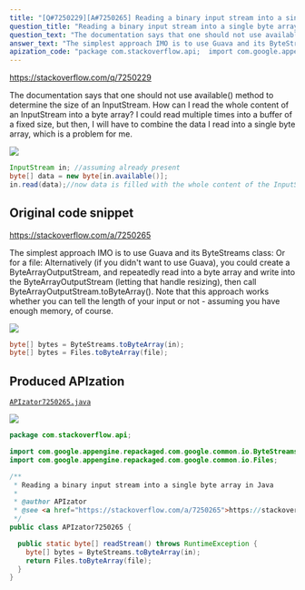 ```yaml
---
title: "[Q#7250229][A#7250265] Reading a binary input stream into a single byte array in Java"
question_title: "Reading a binary input stream into a single byte array in Java"
question_text: "The documentation says that one should not use available() method to determine the size of an InputStream. How can I read the whole content of an InputStream into a byte array? I could read multiple times into a buffer of a fixed size, but then, I will have to combine the data I read into a single byte array, which is a problem for me."
answer_text: "The simplest approach IMO is to use Guava and its ByteStreams class: Or for a file: Alternatively (if you didn't want to use Guava), you could create a ByteArrayOutputStream, and repeatedly read into a byte array and write into the ByteArrayOutputStream (letting that handle resizing), then call ByteArrayOutputStream.toByteArray(). Note that this approach works whether you can tell the length of your input or not - assuming you have enough memory, of course."
apization_code: "package com.stackoverflow.api;  import com.google.appengine.repackaged.com.google.common.io.ByteStreams; import com.google.appengine.repackaged.com.google.common.io.Files;  /**  * Reading a binary input stream into a single byte array in Java  *  * @author APIzator  * @see <a href=\"https://stackoverflow.com/a/7250265\">https://stackoverflow.com/a/7250265</a>  */ public class APIzator7250265 {    public static byte[] readStream() throws RuntimeException {     byte[] bytes = ByteStreams.toByteArray(in);     return Files.toByteArray(file);   } }"
---
```


https://stackoverflow.com/q/7250229

The documentation says that one should not use available() method to determine the size of an InputStream. How can I read the whole content of an InputStream into a byte array?
I could read multiple times into a buffer of a fixed size, but then, I will have to combine the data I read into a single byte array, which is a problem for me.


<div class="code-logo"><img src="/stackoverflow.png" /></div>

```java
InputStream in; //assuming already present
byte[] data = new byte[in.available()];
in.read(data);//now data is filled with the whole content of the InputStream
```


## Original code snippet

https://stackoverflow.com/a/7250265

The simplest approach IMO is to use Guava and its ByteStreams class:
Or for a file:
Alternatively (if you didn&#x27;t want to use Guava), you could create a ByteArrayOutputStream, and repeatedly read into a byte array and write into the ByteArrayOutputStream (letting that handle resizing), then call ByteArrayOutputStream.toByteArray().
Note that this approach works whether you can tell the length of your input or not - assuming you have enough memory, of course.

<div class="code-logo"><img src="/stackoverflow.png" /></div>

```java
byte[] bytes = ByteStreams.toByteArray(in);
byte[] bytes = Files.toByteArray(file);
```

## Produced APIzation

[`APIzator7250265.java`](https://github.com/pasqualesalza/apization-temp-data/raw/master/search/APIzator7250265.java)

<div class="code-logo"><img src="/apizator.png" /></div>

```java
package com.stackoverflow.api;

import com.google.appengine.repackaged.com.google.common.io.ByteStreams;
import com.google.appengine.repackaged.com.google.common.io.Files;

/**
 * Reading a binary input stream into a single byte array in Java
 *
 * @author APIzator
 * @see <a href="https://stackoverflow.com/a/7250265">https://stackoverflow.com/a/7250265</a>
 */
public class APIzator7250265 {

  public static byte[] readStream() throws RuntimeException {
    byte[] bytes = ByteStreams.toByteArray(in);
    return Files.toByteArray(file);
  }
}

```
